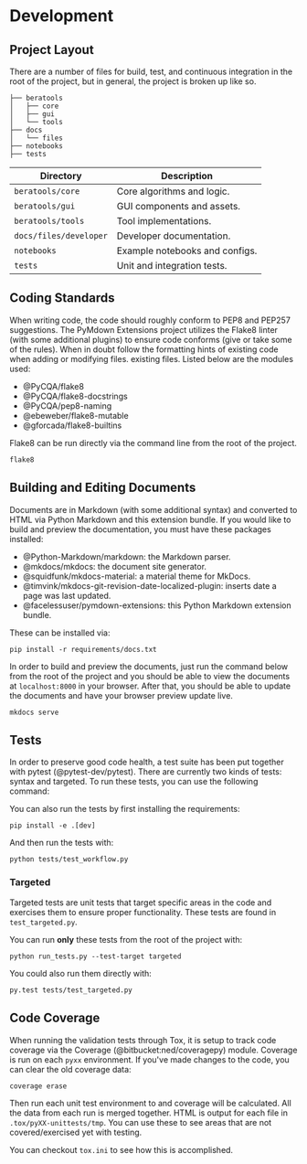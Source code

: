 # Development

## Project Layout

There are a number of files for build, test, and continuous integration in the root of the project, but in general, the
project is broken up like so.

```
├── beratools
│   ├── core
│   ├── gui
│   └── tools
├── docs
│   └── files
├── notebooks
├── tests
```

Directory            | Description
-------------------- | -----------
`beratools/core`     | Core algorithms and logic.
`beratools/gui`      | GUI components and assets.
`beratools/tools`    | Tool implementations.
`docs/files/developer`   | Developer documentation.
`notebooks`          | Example notebooks and configs.
`tests`              | Unit and integration tests.

## Coding Standards

When writing code, the code should roughly conform to PEP8 and PEP257 suggestions.  The PyMdown Extensions project
utilizes the Flake8 linter (with some additional plugins) to ensure code conforms (give or take some of the rules).
When in doubt follow the formatting hints of existing code when adding or modifying files. existing files.  Listed below
are the modules used:

-   @PyCQA/flake8
-   @PyCQA/flake8-docstrings
-   @PyCQA/pep8-naming
-   @ebeweber/flake8-mutable
-   @gforcada/flake8-builtins

Flake8 can be run directly via the command line from the root of the project.

```
flake8
```

## Building and Editing Documents

Documents are in Markdown (with some additional syntax) and converted to HTML via Python Markdown and this
extension bundle. If you would like to build and preview the documentation, you must have these packages installed:

-   @Python-Markdown/markdown: the Markdown parser.
-   @mkdocs/mkdocs: the document site generator.
-   @squidfunk/mkdocs-material: a material theme for MkDocs.
-   @timvink/mkdocs-git-revision-date-localized-plugin: inserts date a page was last updated.
-   @facelessuser/pymdown-extensions: this Python Markdown extension bundle.

These can be installed via:

```
pip install -r requirements/docs.txt
```

In order to build and preview the documents, just run the command below from the root of the project and you should be
able to view the documents at `localhost:8000` in your browser. After that, you should be able to update the documents
and have your browser preview update live.

```
mkdocs serve
```

## Tests

In order to preserve good code health, a test suite has been put together with pytest (@pytest-dev/pytest). There are
currently two kinds of tests: syntax and targeted.  To run these tests, you can use the following command:

You can also run the tests by first installing the requirements:

```
pip install -e .[dev]
```

And then run the tests with:

```
python tests/test_workflow.py
```

### Targeted

Targeted tests are unit tests that target specific areas in the code and exercises them to ensure proper functionality.
These tests are found in `test_targeted.py`.

You can run **only** these tests from the root of the project with:

```
python run_tests.py --test-target targeted
```

You could also run them directly with:

```
py.test tests/test_targeted.py
```


## Code Coverage

When running the validation tests through Tox, it is setup to track code coverage via the Coverage
(@bitbucket:ned/coveragepy) module.  Coverage is run on each `pyxx` environment.  If you've made changes to
the code, you can clear the old coverage data:

```
coverage erase
```

Then run each unit test environment to and coverage will be calculated. All the data from each run is merged together.
HTML is output for each file in `.tox/pyXX-unittests/tmp`.  You can use these to see areas that are not
covered/exercised yet with testing.

You can checkout `tox.ini` to see how this is accomplished.
